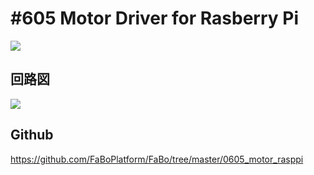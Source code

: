 # #605 Motor Driver for Rasberry Pi

![](./img/605_motor_rasppi.jpg)
<!--COLORME-->

## 回路図

![](./img/605_motor_rasppi_sch.png)

## Github

https://github.com/FaBoPlatform/FaBo/tree/master/0605_motor_rasppi
